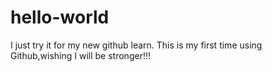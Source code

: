 # hello-world
I just try it for my new github learn.
This is my first time using Github,wishing I will be stronger!!!
